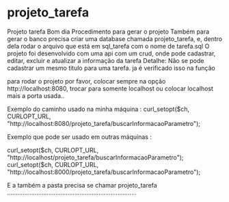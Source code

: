 # projeto_tarefa
Projeto tarefa 
Bom dia
Procedimento para gerar o projeto
Também para gerar o banco precisa criar uma database chamada projeto_tarefa, e, dentro dela rodar o arquivo que está em sql_tarefa
com o nome de tarefa.sql
O projeto foi desenvolvido com uma api com um crud, onde pode cadastrar, editar, excluir e atualizar a informação da tarefa
Detalhe: Não se pode cadastrar um mesmo titulo para uma tarefa. ja é verificado isso na função 


 para rodar o projeto por favor, colocar sempre na opção http://localhost:8080, trocar para somente localhost ou colocar
localhost mais a porta usada..

Exemplo do caminho usado na minha máquina : curl_setopt($ch, CURLOPT_URL, "http://localhost:8080/projeto_tarefa/buscarInformacaoParametro");


Exemplo que pode ser usado em outras máquinas : 

curl_setopt($ch, CURLOPT_URL, "http://localhost/projeto_tarefa/buscarInformacaoParametro");
curl_setopt($ch, CURLOPT_URL, "http://localhost:8000/projeto_tarefa/buscarInformacaoParametro");

E a também a pasta precisa se chamar projeto_tarefa
...........................................................................

